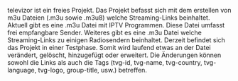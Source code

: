 televizor ist ein freies Projekt. Das Projekt befasst sich mit dem erstellen von m3u Dateien (.m3u sowie .m3u8) welche Streaming-Links beinhaltet. Aktuell gibt es eine .m3u Datei mit IPTV Programmen. Diese Datei umfasst frei empfangbare Sender. Weiteres gibt es eine .m3u Datei welche Streaming-Links zu einigen Radiosendern beinhaltet. Derzeit befindet sich das Projekt in einer Testphase. Somit wird laufend etwas an der Datei verändert, gelöscht, hinzugefügt oder erweitert. Die Änderungen können sowohl die Links als auch die Tags (tvg-id, tvg-name, tvg-country, tvg-language, tvg-logo, group-title, usw.) betreffen.
